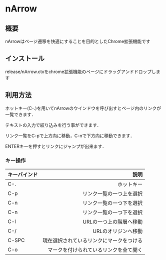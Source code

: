 # nArrow

## 概要
nArrowはページ遷移を快適にすることを目的としたChrome拡張機能です

## インストール
release/nArrow.ctxをchrome拡張機能のページにドラッグアンドドロップします

## 利用方法
ホットキー(C-.)を用いてnArrowのウインドウを呼び出すとページ内のリンクが一覧できます．

テキストの入力で絞り込みを行う事ができます．

リンク一覧をC-pで上方向に移動，C-nで下方向に移動できます．

ENTERキーを押すとリンクにジャンプが出来ます．

### キー操作
| キーバインド |説明|
|:-----|-------:|
|C-.|ホットキー|
|C-p|リンク一覧の一つ上を選択|
|C-n|リンク一覧の一つ下を選択|
|C-n|リンク一覧の一つ下を選択|
|C-l|URLの一つ上の階層へ移動|
|C-/|URLのオリジンへ移動|
|C-SPC|現在選択されているリンクにマークをつける|
|C-o|マークを付けられているリンクを全て開く|
